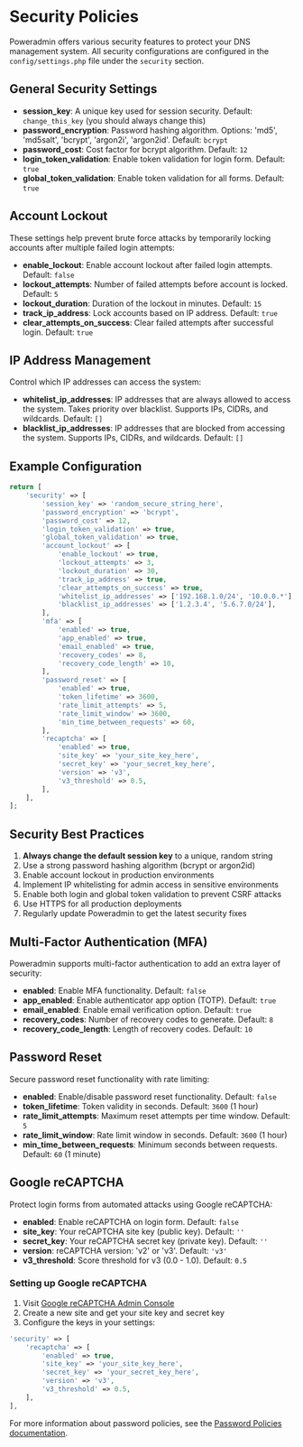 # Security Policies

Poweradmin offers various security features to protect your DNS management system. All security configurations are configured in the `config/settings.php` file under the `security` section.

## General Security Settings

- **session_key**: A unique key used for session security. Default: `change_this_key` (you should always change this)
- **password_encryption**: Password hashing algorithm. Options: 'md5', 'md5salt', 'bcrypt', 'argon2i', 'argon2id'. Default: `bcrypt`
- **password_cost**: Cost factor for bcrypt algorithm. Default: `12`
- **login_token_validation**: Enable token validation for login form. Default: `true`
- **global_token_validation**: Enable token validation for all forms. Default: `true`

## Account Lockout

These settings help prevent brute force attacks by temporarily locking accounts after multiple failed login attempts:

- **enable_lockout**: Enable account lockout after failed login attempts. Default: `false`
- **lockout_attempts**: Number of failed attempts before account is locked. Default: `5`
- **lockout_duration**: Duration of the lockout in minutes. Default: `15`
- **track_ip_address**: Lock accounts based on IP address. Default: `true`
- **clear_attempts_on_success**: Clear failed attempts after successful login. Default: `true`

## IP Address Management

Control which IP addresses can access the system:

- **whitelist_ip_addresses**: IP addresses that are always allowed to access the system. Takes priority over blacklist. Supports IPs, CIDRs, and wildcards. Default: `[]`
- **blacklist_ip_addresses**: IP addresses that are blocked from accessing the system. Supports IPs, CIDRs, and wildcards. Default: `[]`

## Example Configuration

```php
return [
    'security' => [
        'session_key' => 'random_secure_string_here',
        'password_encryption' => 'bcrypt',
        'password_cost' => 12,
        'login_token_validation' => true,
        'global_token_validation' => true,
        'account_lockout' => [
            'enable_lockout' => true,
            'lockout_attempts' => 3,
            'lockout_duration' => 30,
            'track_ip_address' => true,
            'clear_attempts_on_success' => true,
            'whitelist_ip_addresses' => ['192.168.1.0/24', '10.0.0.*'],
            'blacklist_ip_addresses' => ['1.2.3.4', '5.6.7.0/24'],
        ],
        'mfa' => [
            'enabled' => true,
            'app_enabled' => true,
            'email_enabled' => true,
            'recovery_codes' => 8,
            'recovery_code_length' => 10,
        ],
        'password_reset' => [
            'enabled' => true,
            'token_lifetime' => 3600,
            'rate_limit_attempts' => 5,
            'rate_limit_window' => 3600,
            'min_time_between_requests' => 60,
        ],
        'recaptcha' => [
            'enabled' => true,
            'site_key' => 'your_site_key_here',
            'secret_key' => 'your_secret_key_here',
            'version' => 'v3',
            'v3_threshold' => 0.5,
        ],
    ],
];
```

## Security Best Practices

1. **Always change the default session key** to a unique, random string
2. Use a strong password hashing algorithm (bcrypt or argon2id)
3. Enable account lockout in production environments
4. Implement IP whitelisting for admin access in sensitive environments
5. Enable both login and global token validation to prevent CSRF attacks
6. Use HTTPS for all production deployments
7. Regularly update Poweradmin to get the latest security fixes

## Multi-Factor Authentication (MFA)

Poweradmin supports multi-factor authentication to add an extra layer of security:

- **enabled**: Enable MFA functionality. Default: `false`
- **app_enabled**: Enable authenticator app option (TOTP). Default: `true`
- **email_enabled**: Enable email verification option. Default: `true`
- **recovery_codes**: Number of recovery codes to generate. Default: `8`
- **recovery_code_length**: Length of recovery codes. Default: `10`

## Password Reset

Secure password reset functionality with rate limiting:

- **enabled**: Enable/disable password reset functionality. Default: `false`
- **token_lifetime**: Token validity in seconds. Default: `3600` (1 hour)
- **rate_limit_attempts**: Maximum reset attempts per time window. Default: `5`
- **rate_limit_window**: Rate limit window in seconds. Default: `3600` (1 hour)
- **min_time_between_requests**: Minimum seconds between requests. Default: `60` (1 minute)

## Google reCAPTCHA

Protect login forms from automated attacks using Google reCAPTCHA:

- **enabled**: Enable reCAPTCHA on login form. Default: `false`
- **site_key**: Your reCAPTCHA site key (public key). Default: `''`
- **secret_key**: Your reCAPTCHA secret key (private key). Default: `''`
- **version**: reCAPTCHA version: 'v2' or 'v3'. Default: `'v3'`
- **v3_threshold**: Score threshold for v3 (0.0 - 1.0). Default: `0.5`

### Setting up Google reCAPTCHA

1. Visit [Google reCAPTCHA Admin Console](https://www.google.com/recaptcha/admin)
2. Create a new site and get your site key and secret key
3. Configure the keys in your settings:

```php
'security' => [
    'recaptcha' => [
        'enabled' => true,
        'site_key' => 'your_site_key_here',
        'secret_key' => 'your_secret_key_here',
        'version' => 'v3',
        'v3_threshold' => 0.5,
    ],
],
```

For more information about password policies, see the [Password Policies documentation](./password-policies.md).